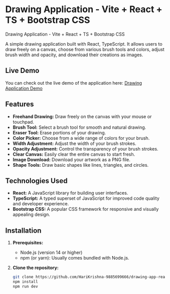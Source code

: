 # Drawing Application - Vite + React + TS + Bootstrap CSS
Drawing Application - Vite + React + TS + Bootstrap CSS

A simple drawing application built with React, TypeScript. It allows users to draw freely on a canvas, choose from various brush tools and colors, adjust brush width and opacity, and download their creations as images.

## Live Demo

You can check out the live demo of the application here: [Drawing Application Demo](https://drawing-app-react-vite-ts-bootstrap.netlify.app/)

## Features

- **Freehand Drawing:** Draw freely on the canvas with your mouse or touchpad.
- **Brush Tool:** Select a brush tool for smooth and natural drawing.
- **Eraser Tool:** Erase portions of your drawing.
- **Color Picker:** Choose from a wide range of colors for your brush.
- **Width Adjustment:** Adjust the width of your brush strokes.
- **Opacity Adjustment:** Control the transparency of your brush strokes.
- **Clear Canvas:** Easily clear the entire canvas to start fresh.
- **Image Download:** Download your artwork as a PNG file.
- **Shape Tools:**  Draw basic shapes like lines, triangles, and circles.

## Technologies Used

- **React:** A JavaScript library for building user interfaces.
- **TypeScript:** A typed superset of JavaScript for improved code quality and developer experience.
- **Bootstrap CSS:** A popular CSS framework for responsive and visually appealing design.

## Installation

1. **Prerequisites:**
   - Node.js (version 14 or higher)
   - npm (or yarn): Usually comes bundled with Node.js.

2. **Clone the repository:**
   ```bash
   git clone https://github.com/HariKrishna-9885699666/drawing-app-react-vite-ts-bootstrap.git
   npm install
   npm run dev

